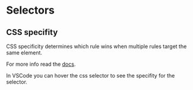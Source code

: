 # Selectors

## CSS specifity

CSS specificity determines which rule wins when multiple rules target the same element.

For more info read the [docs](https://developer.mozilla.org/en-US/docs/Web/CSS/CSS_cascade/Specificity).

In VSCode you can hover the css selector to see the specifity for the selector.
